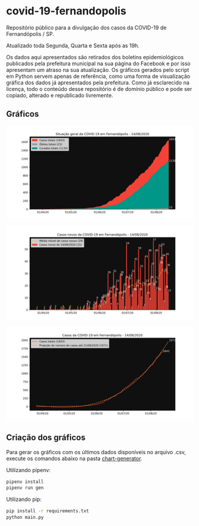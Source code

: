 # covid-19-fernandopolis

Repositório público para a divulgação dos casos da COVID-19 de Fernandópolis / SP.

Atualizado toda Segunda, Quarta e Sexta após as 19h.

Os dados aqui apresentados são retirados dos boletins epidemiológicos publicados pela prefeitura municipal na sua página do Facebook e por isso apresentam um atraso na sua atualização. Os gráficos gerados pelo script em Python servem apenas de referência, como uma forma de visualização gráfica dos dados já apresentados pela prefeitura. Como já esclarecido na licença, todo o conteúdo desse repositório é de domínio público e pode ser copiado, alterado e republicado livremente.

## Gráficos

![Gráfico de área da COVID-19](./images/area_chart.png)

![Gráfico em barras dos novos casos da COVID-19](./images/bar_chart.png)

![Gráfico de linha dos casos de COVID-19](./images/line_chart.png)

## Criação dos gráficos

Para gerar os gráficos com os últimos dados disponíveis no arquivo .csv, execute os comandos abaixo na pasta [chart-generator](./chart-generator).

Utilizando pipenv:

```sh
pipenv install
pipenv run gen
```

Utilizando pip:

```sh
pip install -r requirements.txt
python main.py
```